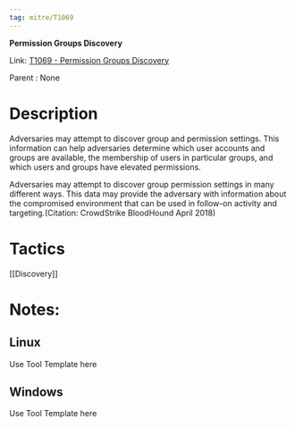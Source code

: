 ```yaml
---
tag: mitre/T1069
---
```


**Permission Groups Discovery**

Link: [T1069 - Permission Groups Discovery](https://attack.mitre.org/techniques/T1069)

Parent : None


# Description

Adversaries may attempt to discover group and permission settings. This information can help adversaries determine which user accounts and groups are available, the membership of users in particular groups, and which users and groups have elevated permissions.

Adversaries may attempt to discover group permission settings in many different ways. This data may provide the adversary with information about the compromised environment that can be used in follow-on activity and targeting.(Citation: CrowdStrike BloodHound April 2018)

# Tactics


[[Discovery]]


# Notes:

## Linux

Use Tool Template here

## Windows

Use Tool Template here
